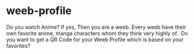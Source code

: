 # weeb-profile
Do you watch Anime? If yes, Then you are a weeb. Every weeb have their own favorite anime, manga characters whom they think very highly of.  Do you want to get a QR Code for your Weeb Profile which is based on your favorites?
